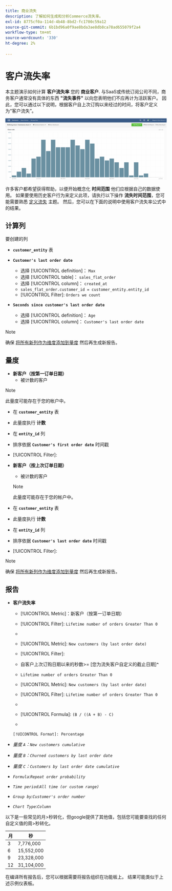 ```yaml
---
title: 商业流失
description: 了解如何生成和分析Commerce流失率。
exl-id: 8775cf0a-114d-4b48-8bd2-fc1700c59a12
source-git-commit: 6b1bd96a0f9ae8bda3ae8db8ca78ad655079f2a4
workflow-type: tm+mt
source-wordcount: '330'
ht-degree: 2%

---
```


# 客户流失率

本主题演示如何计算 **客户流失率** 您的 **商业客户**. 与SaaS或传统订阅公司不同，商务客户通常没有具体的东西 **&quot;流失事件&quot;** 以向您表明他们不应再计为活跃客户。 因此，您可以通过以下说明，根据客户自上次订购以来经过的时间，将客户定义为“客户流失”。

![](../../assets/Churn_rate_image.png)

许多客户都希望获得帮助，以便开始概念化 **时间范围** 他们应根据自己的数据使用。 如果要使用历史客户行为来定义此项，请执行以下操作 **流失时间范围**，您可能需要熟悉 [定义流失](../analysis/define-cust-churn.md) 主题。 然后，您可以在下面的说明中使用客户流失率公式中的结果。

## 计算列

要创建的列

* **`customer_entity`** 表
* **`Customer's last order date`**
   * 选择 [!UICONTROL definition]： `Max`
   * 选择 [!UICONTROL table]： `sales_flat_order`
   * 选择 [!UICONTROL column]： `created_at`
   * `sales_flat_order.customer_id = customer_entity.entity_id`
   * [!UICONTROL Filter]: `Orders we count`

* **`Seconds since customer's last order date`**
   * 选择 [!UICONTROL definition]： `Age`
   * 选择 [!UICONTROL column]： `Customer's last order date`

>[!NOTE]
>
>确保 [将所有新列作为维度添加到量度](../data-warehouse-mgr/manage-data-dimensions-metrics.md) 然后再生成新报告。

## 量度

* **新客户（按第一订单日期）**
   * 被计数的客户

>[!NOTE]
>
>此量度可能存在于您的帐户中。

* 在 **`customer_entity`** 表
* 此量度执行 **计数**
* 在 **`entity_id`** 列
* 排序依据 **`Customer's first order date`** 时间戳
* [!UICONTROL Filter]:

* **新客户（按上次订单日期）**
   * 被计数的客户

   >[!NOTE]
   >
   >此量度可能存在于您的帐户中。

* 在 **`customer_entity`** 表
* 此量度执行 **计数**
* 在 **`entity_id`** 列
* 排序依据 **`Customer's last order date`** 时间戳
* [!UICONTROL Filter]:

>[!NOTE]
>
>确保 [将所有新列作为维度添加到量度](../data-warehouse-mgr/manage-data-dimensions-metrics.md) 然后再生成新报告。

## 报告

* **客户流失率**
   * [!UICONTROL Metric]：新客户（按第一订单日期）
   * [!UICONTROL Filter]: `Lifetime number of orders Greater Than 0`
   * 
      [!UICONTROL Perspective]: `Cumulative`
   * [!UICONTROL Metric]: `New customers (by last order date)`
   * [!UICONTROL Filter]:
   * 自客户上次订购日期以来的秒数>= [您为流失客户自定义的截止日期&#x200B;]**`^`**
   * `Lifetime number of orders Greater Than 0`

   * [!UICONTROL Metric]: `New customers (by last order date)`
   * [!UICONTROL Filter]: `Lifetime number of orders Greater Than 0`
   * 
      [!UICONTROL Perspective]: Cumulative
   * [!UICONTROL Formula]: `(B / ((A + B) - C)`
   * 

      [!UICONTROL Format]: Percentage

* *量度 `A`：`New customers cumulative`*
* *量度 `B`：`Churned customers by last order date`*
* *量度 `C`：`Customers by last order date cumulative`*
* *`Formula`:`Repeat order probability`*
* *`Time period`:`All time (or custom range)`*
* *`Group by`:`Customer's order number`*
* *`Chart Type`:`Column`*

以下是一些常见的月>秒转化，但google提供了其他值，包括您可能要查找的任何自定义值的周>秒转化。

| **月** | **秒** |
|---|---|
| 3 | 7,776,000 |
| 6 | 15,552,000 |
| 9 | 23,328,000 |
| 12 | 31,104,000 |

在编译所有报告后，您可以根据需要将报告组织在功能板上。 结果可能类似于上述示例仪表板。
